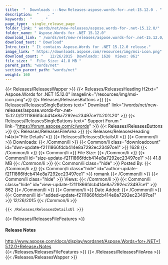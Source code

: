 ```yaml
---
title:  "  Downloads ---New-Releases-aspose.words-for-.net-15.12.0 . " 
description:  "    . " 
keywords:  "    . " 
page_type:  single_release_page
folder_link: " words/net/new-releases/aspose.words-for-.net-15.12.0/"
folder_name: " Aspose.Words for .NET 15.12.0"
download_link: " /words/net/new-releases/aspose.words-for-.net-15.12.0/f2111866fdcb414e8a7292ec23497ce1"
download_text: " Download"
Intro_text: " It contains Aspose.Words for .NET 15.12.0 release."
image_link: " https://downloads.aspose.com/resources/img/msi-icon.png"
download_count: "   12/26/2015  Downloads: 1628  Views: 861"
file_size: "  File Size: 41.8 MB "
parent_path: "words/net"
section_parent_path: "words/net"
weight: 160 
---
```


{{< Releases/ReleasesWapper >}}
  {{< Releases/ReleasesHeading H2txt=" Aspose.Words for .NET 15.12.0" imagelink="/resources/img/msi-icon.png">}}
  {{< Releases/ReleasesButtons >}}
    {{< Releases/ReleasesSingleButtons text=" Download" link="/words/net/new-releases/aspose.words-for-.net-15.12.0/f2111866fdcb414e8a7292ec23497ce1%20%20" >}}
    {{< Releases/ReleasesSingleButtons text=" Support Forum " link="https://forum.aspose.com/c/words" >}}
  {{< Releases/ReleasesButtons >}}
  {{< Releases/ReleasesFileArea >}}
    {{< Releases/ReleasesHeading h4txt="File Details">}}
    {{< Releases/ReleasesDetailsUl >}}
            {{< Common/li  >}} Downloads: {{< /Common/li >}} 
      {{< Common/li class="downloadcount" id="dwn-update-f2111866fdcb414e8a7292ec23497ce1" >}} 1628 {{< /Common/li >}} 
      {{< Common/li  >}} File Size: {{< /Common/li >}} 
      {{< Common/li id="size-update-f2111866fdcb414e8a7292ec23497ce1" >}} 41.8 MB {{< /Common/li >}} 
      {{< Common/li  class="hide" >}} Posted By: {{< /Common/li >}} 
      {{< Common/li class="hide" id="author-update-f2111866fdcb414e8a7292ec23497ce1" >}} romank {{< /Common/li >}} 
      {{< Common/li class="hide"  >}} Views: {{< /Common/li >}} 
      {{< Common/li class="hide" id="view-update-f2111866fdcb414e8a7292ec23497ce1" >}} 862 {{< /Common/li >}} 
      {{< Common/li  >}} Date Added: {{< /Common/li >}} 
      {{< Common/li id="added-update-f2111866fdcb414e8a7292ec23497ce1" >}} 12/26/2015 {{< /Common/li >}} 

    {{< /Releases/ReleasesDetailsUl >}}

  {{< Releases/ReleasesFileFeatures >}}
      <h4>Release Notes</h4><div><a href="http://www.aspose.com/docs/display/wordsnet/Aspose.Words+for+.NET+15.12.0+Release+Notes">http://www.aspose.com/docs/display/wordsnet/Aspose.Words+for+.NET+15.12.0+Release+Notes</a></div>
  {{< /Releases/ReleasesFileFeatures >}}
 {{< /Releases/ReleasesFileArea >}}
{{< /Releases/ReleasesWapper >}}


